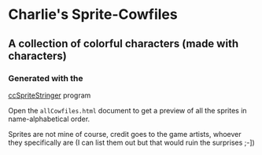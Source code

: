 # Charlie's Sprite-Cowfiles

## A collection of colorful characters (made with characters)

### Generated with the
[ccSpriteStringer](https://github.com/cSquaerd/ccSpriteStringer.git) program

Open the `allCowfiles.html` document to get a preview of all the sprites in
name-alphabetical order.

Sprites are not mine of course, credit goes to the game artists, whoever they
specifically are (I can list them out but that would ruin the surprises ;-])
